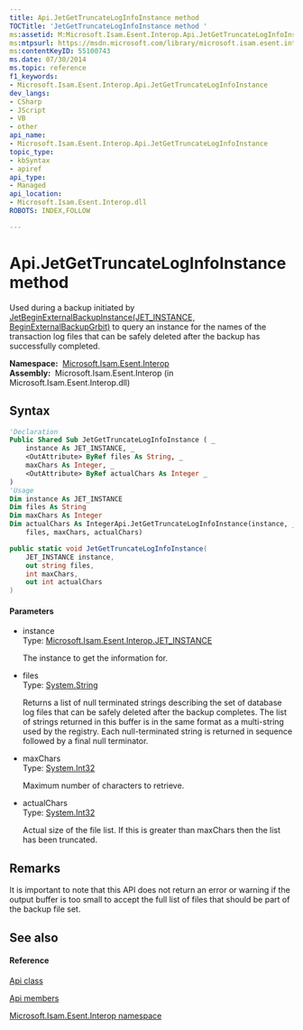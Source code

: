 ```yaml
---
title: Api.JetGetTruncateLogInfoInstance method 
TOCTitle: 'JetGetTruncateLogInfoInstance method '
ms:assetid: M:Microsoft.Isam.Esent.Interop.Api.JetGetTruncateLogInfoInstance(Microsoft.Isam.Esent.Interop.JET_INSTANCE,System.String@,System.Int32,System.Int32@)
ms:mtpsurl: https://msdn.microsoft.com/library/microsoft.isam.esent.interop.api.jetgettruncateloginfoinstance(v=EXCHG.10)
ms:contentKeyID: 55100743
ms.date: 07/30/2014
ms.topic: reference
f1_keywords:
- Microsoft.Isam.Esent.Interop.Api.JetGetTruncateLogInfoInstance
dev_langs:
- CSharp
- JScript
- VB
- other
api_name: 
- Microsoft.Isam.Esent.Interop.Api.JetGetTruncateLogInfoInstance
topic_type: 
- kbSyntax
- apiref
api_type: 
- Managed
api_location: 
- Microsoft.Isam.Esent.Interop.dll
ROBOTS: INDEX,FOLLOW

---
```


# Api.JetGetTruncateLogInfoInstance method

Used during a backup initiated by [JetBeginExternalBackupInstance(JET_INSTANCE, BeginExternalBackupGrbit)](./api.jetbeginexternalbackupinstance-method.md) to query an instance for the names of the transaction log files that can be safely deleted after the backup has successfully completed.

**Namespace:**  [Microsoft.Isam.Esent.Interop](./microsoft.isam.esent.interop-namespace.md)  
**Assembly:**  Microsoft.Isam.Esent.Interop (in Microsoft.Isam.Esent.Interop.dll)

## Syntax

``` vb
'Declaration
Public Shared Sub JetGetTruncateLogInfoInstance ( _
    instance As JET_INSTANCE, _
    <OutAttribute> ByRef files As String, _
    maxChars As Integer, _
    <OutAttribute> ByRef actualChars As Integer _
)
'Usage
Dim instance As JET_INSTANCE
Dim files As String
Dim maxChars As Integer
Dim actualChars As IntegerApi.JetGetTruncateLogInfoInstance(instance, _
    files, maxChars, actualChars)
```

``` csharp
public static void JetGetTruncateLogInfoInstance(
    JET_INSTANCE instance,
    out string files,
    int maxChars,
    out int actualChars
)
```

#### Parameters

  - instance  
    Type: [Microsoft.Isam.Esent.Interop.JET_INSTANCE](./jet-instance-structure.md)  
    
    The instance to get the information for.

<!-- end list -->

  - files  
    Type: [System.String](/dotnet/api/system.string)  
    
    Returns a list of null terminated strings describing the set of database log files that can be safely deleted after the backup completes. The list of strings returned in this buffer is in the same format as a multi-string used by the registry. Each null-terminated string is returned in sequence followed by a final null terminator.

<!-- end list -->

  - maxChars  
    Type: [System.Int32](/dotnet/api/system.int32)  
    
    Maximum number of characters to retrieve.

<!-- end list -->

  - actualChars  
    Type: [System.Int32](/dotnet/api/system.int32)  
    
    Actual size of the file list. If this is greater than maxChars then the list has been truncated.

## Remarks

It is important to note that this API does not return an error or warning if the output buffer is too small to accept the full list of files that should be part of the backup file set.

## See also

#### Reference

[Api class](./api-class.md)

[Api members](./api-members.md)

[Microsoft.Isam.Esent.Interop namespace](./microsoft.isam.esent.interop-namespace.md)